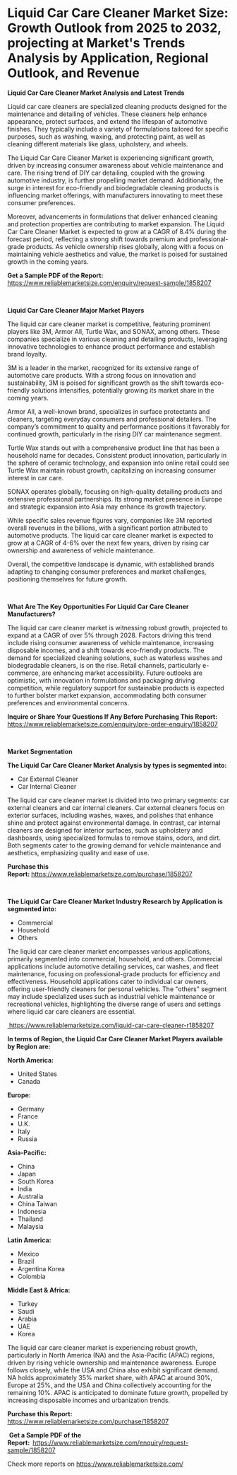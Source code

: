 <p><h1>Liquid Car Care Cleaner Market Size: Growth Outlook from 2025 to 2032, projecting at Market's Trends Analysis by Application, Regional Outlook, and Revenue</h1></p><p><strong>Liquid Car Care Cleaner Market Analysis and Latest Trends</strong></p>
<p><p>Liquid car care cleaners are specialized cleaning products designed for the maintenance and detailing of vehicles. These cleaners help enhance appearance, protect surfaces, and extend the lifespan of automotive finishes. They typically include a variety of formulations tailored for specific purposes, such as washing, waxing, and protecting paint, as well as cleaning different materials like glass, upholstery, and wheels.</p><p>The Liquid Car Care Cleaner Market is experiencing significant growth, driven by increasing consumer awareness about vehicle maintenance and care. The rising trend of DIY car detailing, coupled with the growing automotive industry, is further propelling market demand. Additionally, the surge in interest for eco-friendly and biodegradable cleaning products is influencing market offerings, with manufacturers innovating to meet these consumer preferences.</p><p>Moreover, advancements in formulations that deliver enhanced cleaning and protection properties are contributing to market expansion. The Liquid Car Care Cleaner Market is expected to grow at a CAGR of 8.4% during the forecast period, reflecting a strong shift towards premium and professional-grade products. As vehicle ownership rises globally, along with a focus on maintaining vehicle aesthetics and value, the market is poised for sustained growth in the coming years.</p></p>
<p><strong>Get a Sample PDF of the Report:&nbsp;</strong> <a href="https://www.reliablemarketsize.com/enquiry/request-sample/1858207?utm_campaign=1911&utm_medium=2&utm_source=Github&utm_content=ia&utm_term=10022025&utm_id=liquid-car-care-cleaner">https://www.reliablemarketsize.com/enquiry/request-sample/1858207</a></p>
<p>&nbsp;</p>
<p><strong>Liquid Car Care Cleaner Major Market Players</strong></p>
<p><p>The liquid car care cleaner market is competitive, featuring prominent players like 3M, Armor All, Turtle Wax, and SONAX, among others. These companies specialize in various cleaning and detailing products, leveraging innovative technologies to enhance product performance and establish brand loyalty.</p><p>3M is a leader in the market, recognized for its extensive range of automotive care products. With a strong focus on innovation and sustainability, 3M is poised for significant growth as the shift towards eco-friendly solutions intensifies, potentially growing its market share in the coming years.</p><p>Armor All, a well-known brand, specializes in surface protectants and cleaners, targeting everyday consumers and professional detailers. The company’s commitment to quality and performance positions it favorably for continued growth, particularly in the rising DIY car maintenance segment.</p><p>Turtle Wax stands out with a comprehensive product line that has been a household name for decades. Consistent product innovation, particularly in the sphere of ceramic technology, and expansion into online retail could see Turtle Wax maintain robust growth, capitalizing on increasing consumer interest in car care.</p><p>SONAX operates globally, focusing on high-quality detailing products and extensive professional partnerships. Its strong market presence in Europe and strategic expansion into Asia may enhance its growth trajectory.</p><p>While specific sales revenue figures vary, companies like 3M reported overall revenues in the billions, with a significant portion attributed to automotive products. The liquid car care cleaner market is expected to grow at a CAGR of 4-6% over the next few years, driven by rising car ownership and awareness of vehicle maintenance.</p><p>Overall, the competitive landscape is dynamic, with established brands adapting to changing consumer preferences and market challenges, positioning themselves for future growth.</p></p>
<p>&nbsp;</p>
<p><strong>What Are The Key Opportunities For Liquid Car Care Cleaner Manufacturers?</strong></p>
<p><p>The liquid car care cleaner market is witnessing robust growth, projected to expand at a CAGR of over 5% through 2028. Factors driving this trend include rising consumer awareness of vehicle maintenance, increasing disposable incomes, and a shift towards eco-friendly products. The demand for specialized cleaning solutions, such as waterless washes and biodegradable cleaners, is on the rise. Retail channels, particularly e-commerce, are enhancing market accessibility. Future outlooks are optimistic, with innovation in formulations and packaging driving competition, while regulatory support for sustainable products is expected to further bolster market expansion, accommodating both consumer preferences and environmental concerns.</p></p>
<p><strong>Inquire or Share Your Questions If Any Before Purchasing This Report:</strong> <a href="https://www.reliablemarketsize.com/enquiry/pre-order-enquiry/1858207?utm_campaign=1911&utm_medium=2&utm_source=Github&utm_content=ia&utm_term=10022025&utm_id=liquid-car-care-cleaner">https://www.reliablemarketsize.com/enquiry/pre-order-enquiry/1858207</a></p>
<p>&nbsp;</p>
<p><strong>Market Segmentation</strong></p>
<p><strong>The Liquid Car Care Cleaner Market Analysis by types is segmented into:</strong></p>
<p><ul><li>Car External Cleaner</li><li>Car Internal Cleaner</li></ul></p>
<p><p>The liquid car care cleaner market is divided into two primary segments: car external cleaners and car internal cleaners. Car external cleaners focus on exterior surfaces, including washes, waxes, and polishes that enhance shine and protect against environmental damage. In contrast, car internal cleaners are designed for interior surfaces, such as upholstery and dashboards, using specialized formulas to remove stains, odors, and dirt. Both segments cater to the growing demand for vehicle maintenance and aesthetics, emphasizing quality and ease of use.</p></p>
<p><strong>Purchase this Report:&nbsp;</strong><a href="https://www.reliablemarketsize.com/purchase/1858207?utm_campaign=1911&utm_medium=2&utm_source=Github&utm_content=ia&utm_term=10022025&utm_id=liquid-car-care-cleaner">https://www.reliablemarketsize.com/purchase/1858207</a></p>
<p>&nbsp;</p>
<p><strong>The Liquid Car Care Cleaner Market Industry Research by Application is segmented into:</strong></p>
<p><ul><li>Commercial</li><li>Household</li><li>Others</li></ul></p>
<p><p>The liquid car care cleaner market encompasses various applications, primarily segmented into commercial, household, and others. Commercial applications include automotive detailing services, car washes, and fleet maintenance, focusing on professional-grade products for efficiency and effectiveness. Household applications cater to individual car owners, offering user-friendly cleaners for personal vehicles. The "others" segment may include specialized uses such as industrial vehicle maintenance or recreational vehicles, highlighting the diverse range of users and settings where liquid car care cleaners are essential.</p></p>
<p><a href="https://www.reliablemarketsize.com/liquid-car-care-cleaner-r1858207?utm_campaign=1911&utm_medium=2&utm_source=Github&utm_content=ia&utm_term=10022025&utm_id=liquid-car-care-cleaner">&nbsp;https://www.reliablemarketsize.com/liquid-car-care-cleaner-r1858207</a></p>
<p><strong>In terms of Region, the Liquid Car Care Cleaner Market Players available by Region are:</strong></p>
<p>
    <p> <strong> North America: </strong>
        <ul>
            <li>United States</li>
            <li>Canada</li>
        </ul>
        </p> 
    <p> <strong> Europe: </strong>
        <ul>
            <li>Germany</li>
            <li>France</li>
            <li>U.K.</li>
            <li>Italy</li>
            <li>Russia</li>
        </ul>
        </p> 
    <p> <strong> Asia-Pacific: </strong>
        <ul>
            <li>China</li>
            <li>Japan</li>
            <li>South Korea</li>
            <li>India</li>
            <li>Australia</li>
            <li>China Taiwan</li>
            <li>Indonesia</li>
            <li>Thailand</li>
            <li>Malaysia</li>
        </ul>
        </p> 
    <p> <strong> Latin America: </strong>
        <ul>
            <li>Mexico</li>
            <li>Brazil</li>
            <li>Argentina Korea</li>
            <li>Colombia</li>
        </ul>
        </p> 
    <p> <strong> Middle East & Africa: </strong>
        <ul>
            <li>Turkey</li>
            <li>Saudi</li>
            <li>Arabia</li>
            <li>UAE</li>
            <li>Korea</li>
        </ul>
    </p>
    </p>
<p><p>The liquid car care cleaner market is experiencing robust growth, particularly in North America (NA) and the Asia-Pacific (APAC) regions, driven by rising vehicle ownership and maintenance awareness. Europe follows closely, while the USA and China also exhibit significant demand. NA holds approximately 35% market share, with APAC at around 30%, Europe at 25%, and the USA and China collectively accounting for the remaining 10%. APAC is anticipated to dominate future growth, propelled by increasing disposable incomes and urbanization trends.</p></p>
<p><strong>Purchase this Report: </strong><a href="https://www.reliablemarketsize.com/purchase/1858207?utm_campaign=1911&utm_medium=2&utm_source=Github&utm_content=ia&utm_term=10022025&utm_id=liquid-car-care-cleaner">https://www.reliablemarketsize.com/purchase/1858207</a></p>
<p>&nbsp;<strong>Get a Sample PDF of the Report:&nbsp;&nbsp;</strong><a href="https://www.reliablemarketsize.com/enquiry/request-sample/1858207?utm_campaign=1911&utm_medium=2&utm_source=Github&utm_content=ia&utm_term=10022025&utm_id=liquid-car-care-cleaner">https://www.reliablemarketsize.com/enquiry/request-sample/1858207</a></p>
<p><strong></strong></p>
<p>Check more reports on <a href="https://www.reliablemarketsize.com/?utm_campaign=1911&utm_medium=2&utm_source=Github&utm_content=ia&utm_term=10022025&utm_id=liquid-car-care-cleaner">https://www.reliablemarketsize.com/</a></p>